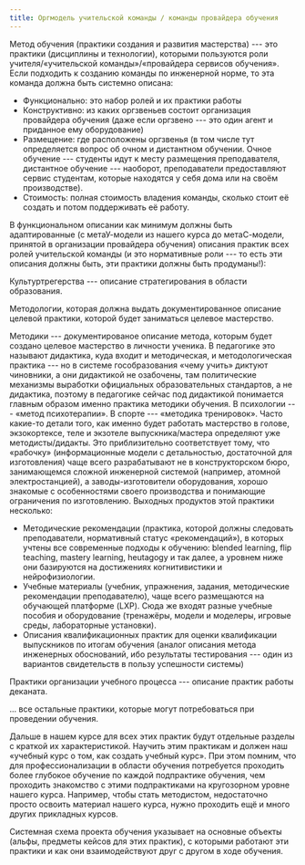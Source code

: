 ```yaml
---
title: Оргмодель учительской команды / команды провайдера обучения
---
```


Метод обучения (практики создания и развития мастерства) --- это
практики (дисциплины и технологии), которыми пользуются роли
учителя/«учительской команды»/«провайдера сервисов обучения». Если
подходить к созданию команды по инженерной норме, то эта команда должна
быть системно описана:

-   Функционально: это набор ролей и их практики работы
-   Конструктивно: из каких оргзвеньев состоит организация провайдера
    обучения (даже если оргзвено --- это один агент и приданное ему
    оборудование)
-   Размещение: где расположены оргзвенья (в том числе тут определяется
    вопрос об очном и дистантном обучении. Очное обучение --- студенты
    идут к месту размещения преподавателя, дистантное обучение ---
    наоборот, преподаватели предоставляют сервис студентам, которые
    находятся у себя дома или на своём производстве).
-   Стоимость: полная стоимость владения команды, сколько стоит её
    создать и потом поддерживать её работу.

В функциональном описании как минимум должны быть адаптированные (с
метаУ-модели из нашего курса до метаС-модели, принятой в организации
провайдера обучения) описания практик всех ролей учительской команды (и
это нормативные роли --- то есть эти описания должны быть, эти практики
должны быть продуманы!):

Культуртрегерства --- описание стратегирования в области образования.

Методологии, которая должна выдать документированное описание целевой
практики, которой будет заниматься целевое мастерство.

Методики --- документированое описание метода, которым будет создано
целевое мастерство в личности ученика. В педагогике это называют
дидактика, куда входит и методическая, и методологическая практика ---
но в системе гособразования «чему учить» диктуют чиновники, а они
дидактикой не озабочены, там политические механизмы выработки
официальных образовательных стандартов, а не дидактика, поэтому в
педагогике сейчас под дидактикой понимается главным образом именно
практика методики обучения. В психологии --- «метод психотерапии». В
спорте --- «методика тренировок». Часто какие-то детали того, как именно
будет работать мастерство в голове, экзокортексе, теле и экзотеле
выпускника/мастера определяют уже методисты/дидакты. Это приблизительно
соответствует тому, что «рабочку» (информационные модели с детальностью,
достаточной для изготовления) чаще всего разрабатывают не в
конструкторском бюро, занимающемся сложной инженерной системой
(например, атомной электростанцией), а заводы-изготовители оборудования,
хорошо знакомые с особенностями своего производства и понимающие
ограничения по изготовлению. Выходных продуктов этой практики несколько:

-   Методические рекомендации (практика, которой должны следовать
    преподаватели, нормативный статус «рекомендаций»), в которых учтены
    все современные подходы к обучению: blended learning, flip teaching,
    mastery learning, heutagogy и так далее, а уровнем ниже они
    базируются на достижениях когнитивистики и нейрофизиологии.
-   Учебные материалы (учебник, упражнения, задания, методические
    рекомендации преподавателю), чаще всего размещаются на обучающей
    платформе (LXP). Сюда же входят разные учебные пособия и
    оборудование (тренажёры, модели и моделеры, игровые среды,
    лабораторные установки).
-   Описания квалификационных практик для оценки квалификации
    выпускников по итогам обучения (аналог описания метода инженерных
    обоснований, ибо результаты тестирования --- один из вариантов
    свидетельств в пользу успешности системы)

Практики организации учебного процесса --- описание практик работы
деканата.

... все остальные практики, которые могут потребоваться при проведении
обучения.

Дальше в нашем курсе для всех этих практик будут отдельные разделы с
краткой их характеристикой. Научить этим практикам и должен наш «учебный
курс о том, как создать учебный курс». При этом помним, что для
профессионализации в области обучения потребуется проходить более
глубокое обучение по каждой подпрактике обучения, чем проходить
знакомство с этими подпрактиками на кругозорном уровне нашего курса.
Например, чтобы стать методистом, недостаточно просто освоить материал
нашего курса, нужно проходить ещё и много других прикладных курсов.

Системная схема проекта обучения указывает на основные объекты (альфы,
предметы кейсов для этих практик), с которыми работают эти практики и
как они взаимодействуют друг с другом в ходе обучения.

